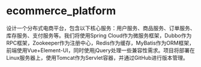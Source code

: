 # ecommerce_platform
设计一个分布式电商平台，包含以下核心服务：用户服务、商品服务、订单服务、库存服务、支付服务等。我们将使用Spring Cloud作为微服务框架，Dubbo作为RPC框架，Zookeeper作为注册中心，Redis作为缓存，MyBatis作为ORM框架，前端使用Vue+Element-UI，同时使用jQuery处理一些兼容性需求。项目将部署在Linux服务器上，使用Tomcat作为Servlet容器，并通过GitHub进行版本管理。
